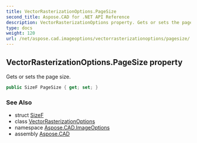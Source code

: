 ```yaml
---
title: VectorRasterizationOptions.PageSize
second_title: Aspose.CAD for .NET API Reference
description: VectorRasterizationOptions property. Gets or sets the page size
type: docs
weight: 120
url: /net/aspose.cad.imageoptions/vectorrasterizationoptions/pagesize/
---
```

## VectorRasterizationOptions.PageSize property

Gets or sets the page size.

```csharp
public SizeF PageSize { get; set; }
```

### See Also

* struct [SizeF](../../../aspose.cad/sizef/)
* class [VectorRasterizationOptions](../)
* namespace [Aspose.CAD.ImageOptions](../../../aspose.cad.imageoptions/)
* assembly [Aspose.CAD](../../../)


